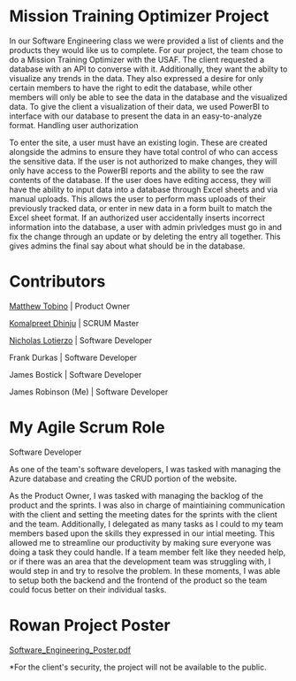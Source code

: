 
# Mission Training Optimizer Project
In our Software Engineering class we were provided a list of clients and the products they would like us to complete. For our project, the team chose to do a Mission Training Optimizer with the USAF. The client requested a database with an API to converse with it. Additionally, they want the abilty to visualize any trends in the data. They also expressed a desire for only certain members to have the right to edit the database, while other members will only be able to see the data in the database and the visualized data. To give the client a visualization of their data, we used PowerBI to interface with our database to present the data in an easy-to-analyze format.
Handling user authorization

To enter the site, a user must have an existing login. These are created alongside the admins to ensure they have total control of who can access the sensitive data. If the user is not authorized to make changes, they will only have access to the PowerBI reports and the ability to see the raw contents of the database. If the user does have editing access, they will have the ability to input data into a database through Excel sheets and via manual uploads. This allows the user to perform mass uploads of their previously tracked data, or enter in new data in a form built to match the Excel sheet format. If an authorized user accidentally inserts incorrect information into the database, a user with admin privledges must go in and fix the change through an update or by deleting the entry all together. This gives admins the final say about what should be in the database.
# Contributors

[Matthew Tobino](https://github.com/mtobino) | Product Owner

[Komalpreet Dhinju](https://github.com/kdhinju29) | SCRUM Master

[Nicholas Lotierzo](https://github.com/lotier95) | Software Developer

Frank Durkas | Software Developer

James Bostick | Software Developer

James Robinson (Me) | Software Developer

# My Agile Scrum Role
Software Developer

As one of the team's software developers, I was tasked with managing the Azure database and creating the CRUD portion of the website. 
  
As the Product Owner, I was tasked with managing the backlog of the product and the sprints. I was also in charge of maintiaining communication with the client and setting the meeting dates for the sprints with the client and the team. Additionally, I delegated as many tasks as I could to my team members based upon the skills they expressed in our intial meeting. This allowed me to streamline our productivity by making sure everyone was doing a task they could handle. If a team member felt like they needed help, or if there was an area that the development team was struggling with, I would step in and try to resolve the problem. In these moments, I was able to setup both the backend and the frontend of the product so the team could focus better on their individual tasks.

# Rowan Project Poster
[Software_Engineering_Poster.pdf](https://github.com/user-attachments/files/18271753/Software_Engineering_Poster.pdf)


*For the client's security, the project will not be available to the public.

